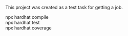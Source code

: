 This project was created as a test task for getting a job.

npx hardhat compile  
npx hardhat test  
npx hardhat coverage  
